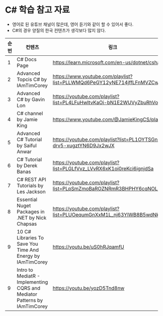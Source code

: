 # C# 학습 참고 자료

 * 영어로 된 유튜브 채널이 많은데, 영어 듣기와 같이 할 수 있어서 좋다.
 * C#의 경우 양질의 한국 컨텐츠가 생각보다 많지 않다.

| 순번 | 컨텐츠 | 링크 | 비고 |
| ---| --- | --- | --- |
| 1 | C# Docs Page |  https://learn.microsoft.com/en-us/dotnet/csharp/| - |
| 2 | Advanced Topcis C# by IAmTimCorey | https://www.youtube.com/playlist?list=PLLWMQd6PeGY12yNE714jffLFnMVZCwvvZ | - |
| 3 | Advanced C# by Gavin Lon | https://youtube.com/playlist?list=PL4LFuHwItvKaOi-bN1E2WUVyZbuRhVokL | - |
| 4 | C# channel by Jamie King | https://www.youtube.com/@JamieKingCS/playlists | - |
| 5 | Advanced C# Tutorial by Saiful Anwar | https://youtube.com/playlist?list=PL1OYTSGn7ia-drv5-xugztYN6D9Jx2wJX | - |
| 6 | C# Tutorial by Derek Banas | https://youtube.com/playlist?list=PLGLfVvz_LVvRX6xK1oi0reKci6ignjdSa | - |
| 7 | C# REST API Tutorials by Les Jackson | https://youtube.com/playlist?list=PLpSmZmoBaROZNRmR3BHPHY6cqNOLqLkKA | - |
| 8 | Essential Nuget Packages in .NET by Nick Chapsas | https://youtube.com/playlist?list=PLUOequmGnXxM1L_nj63YIWB8B5wdNk6dA | - |
| 9 | 10 C# Libraries To Save You Time And Energy by IAmTimCorey | https://youtu.be/uS0hRJqamfU | - |
| 9 | Intro to MediatR - Implementing CQRS and Mediator Patterns by IAmTimCorey | https://youtu.be/yozD5Tnd8nw | - |